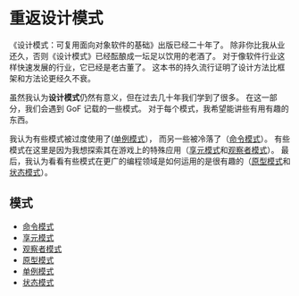 # 重返设计模式

《设计模式：可复用面向对象软件的基础》出版已经二十年了。
除非你比我从业还久，否则《设计模式》已经酝酿成一坛足以饮用的老酒了。
对于像软件行业这样快速发展的行业，它已经是老古董了。
这本书的持久流行证明了设计方法比框架和方法论更经久不衰。

虽然我认为**设计模式**仍然有意义，但在过去几十年我们学到了很多。
在这一部分，我们会遇到 GoF 记载的一些模式。
对于每个模式，我希望能讲些有用有趣的东西。

我认为有些模式被过度使用了([单例模式](03-5单例模式.md)），
而另一些被冷落了（[命令模式](03-1命令模式.md)）。
有些模式在这里是因为我想探索其在游戏上的特殊应用（[享元模式](03-2享元模式.md)和[观察者模式](03-3观察者模式.md)）。
最后，我认为看看有些模式在更广的编程领域是如何运用的是很有趣的（[原型模式](03-4原型模式.md)和[状态模式](03-6状态模式.md)）。

## 模式

- [命令模式](03-1命令模式.md)
- [享元模式](03-2享元模式.md)
- [观察者模式](03-3观察者模式.md)
- [原型模式](03-4原型模式.md)
- [单例模式](03-5单例模式.md)
- [状态模式](03-6状态模式.md)
